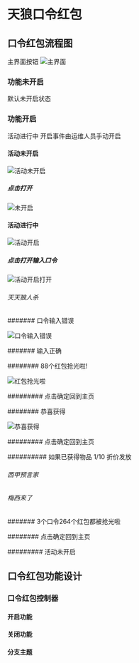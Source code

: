 # 天狼口令红包

## 口令红包流程图

主界面按钮
![主界面](http://121.196.212.81:8090/download/attachments/3049158/image2018-10-16_16-56-1.png?version=1&modificationDate=1539680162000&api=v2)

### 功能未开启

默认未开启状态

### 功能开启

活动进行中 开启事件由运维人员手动开启

#### 活动未开启

![活动未开启](http://121.196.212.81:8090/download/thumbnails/3049158/image2018-10-16_16-57-49.png?version=1&modificationDate=1539680270000&api=v2)

##### 点击打开

![未开启](http://121.196.212.81:8090/download/thumbnails/3049158/image2018-10-16_16-58-28.png?version=1&modificationDate=1539680309000&api=v2)

#### 活动进行中

![活动开启](http://121.196.212.81:8090/download/thumbnails/3049158/image2018-10-16_16-57-49.png?version=1&modificationDate=1539680270000&api=v2)

##### 点击打开输入口令

![活动开启打开](http://121.196.212.81:8090/download/attachments/3049158/image2018-10-16_16-51-34.png?version=1&modificationDate=1539679896000&api=v2)

###### 天天狼人杀

####### 口令输入错误

![口令输入错误](http://121.196.212.81:8090/download/thumbnails/3049158/image2018-10-16_16-53-33.png?version=1&modificationDate=1539680015000&api=v2)

####### 输入正确

######## 88个红包抢光啦!

![红包抢光啦](http://121.196.212.81:8090/download/attachments/3049158/image2018-10-16_16-52-9.png?version=1&modificationDate=1539679930000&api=v2)

######### 点击确定回到主页

######## 恭喜获得

![恭喜获得](http://121.196.212.81:8090/download/attachments/3049158/image2018-10-16_16-55-11.png?version=1&modificationDate=1539680112000&api=v2)

######### 点击确定回到主页

########## 如果已获得物品 1/10 折价发放

###### 西甲预言家

###### 梅西来了

####### 3个口令264个红包都被抢光啦

######## 点击确定回到主页

######### 活动未开启

## 口令红包功能设计

### 口令红包控制器

#### 开启功能

#### 关闭功能

#### 分支主题
